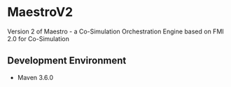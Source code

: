 # MaestroV2
Version 2 of Maestro - a Co-Simulation Orchestration Engine based on FMI 2.0 for Co-Simulation

## Development Environment 
- Maven 3.6.0 
